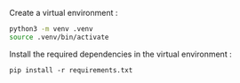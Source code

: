 Create a virtual environment :
```bash
python3 -m venv .venv
source .venv/bin/activate
```

Install the required dependencies in the virtual environment :

`pip install -r requirements.txt`
